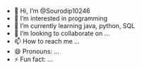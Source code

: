 - 👋 Hi, I’m @Sourodip10246
- 👀 I’m interested in programming
- 🌱 I’m currently learning java, python, SQL
- 💞️ I’m looking to collaborate on ...
- 📫 How to reach me ...
- 😄 Pronouns: ...
- ⚡ Fun fact: ...

<!---
Sourodip10246/Sourodip10246 is a ✨ special ✨ repository because its `README.md` (this file) appears on your GitHub profile.
You can click the Preview link to take a look at your changes.
--->
